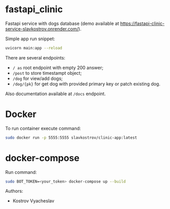 # fastapi_clinic

Fastapi service with dogs database (demo available at https://fastapi-clinic-service-slavkostrov.onrender.com/).

Simple app run snippet:

```bash
uvicorn main:app --reload
```

There are several endpoints:
- `/ as` root endpoint with empty 200 answer;
- `/post` to store timestampt object;
- `/dog` for view/add dogs;
- `/dog/{pk}` for get dog with provided primary key or patch existing dog.

Also documentation available at `/docs` endpoint.

# Docker

To run container execute command:

```bash
sudo docker run -p 5555:5555 slavkostrov/clinic-app:latest
```

# docker-compose

Run command:

```bash
sudo BOT_TOKEN=<your_token> docker-compose up --build
```

Authors:
- Kostrov Vyacheslav
